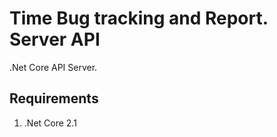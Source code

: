 # Time Bug tracking and Report. Server API

.Net Core API Server.

## Requirements

1. .Net Core 2.1